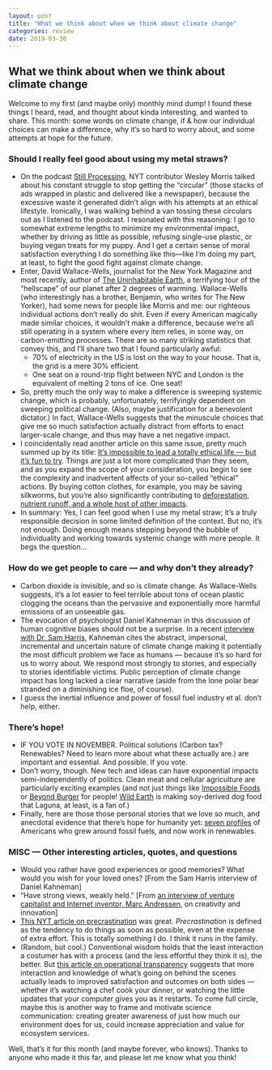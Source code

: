 ```yaml
---
layout: post
title: "What we think about when we think about climate change"
categories: review
date: 2019-03-30
---
```

## What we think about when we think about climate change

Welcome to my first (and maybe only) monthly mind dump! I found these things I heard, read, and thought about kinda interesting, and wanted to share. This month: some words on climate change, if & how our individual choices can make a difference, why it’s so hard to worry about, and some attempts at hope for the future.

### Should I really feel good about using my metal straws?
* On the podcast [Still Processing](https://www.nytimes.com/2019/03/14/podcasts/still-processing-circulars-climate-change.html), NYT contributor Wesley Morris talked about his constant struggle to stop getting the “circular” (those stacks of ads wrapped in plastic and delivered like a newspaper), because the excessive waste it generated didn’t align with his attempts at an ethical lifestyle. Ironically, I was walking behind a van tossing these circulars out as I listened to the podcast. I resonated with this reasoning: I go to somewhat extreme lengths to minimize my environmental impact, whether by driving as little as possible, refusing single-use plastic, or buying vegan treats for my puppy. And I get a certain sense of moral satisfaction everything I do something like this—like I’m doing my part, at least, to fight the good fight against climate change. 
* Enter, David Wallace-Wells, journalist for the New York Magazine and most recently, author of [The Uninhabitable Earth](https://www.penguinrandomhouse.com/books/586541/the-uninhabitable-earth-by-david-wallace-wells/9780525576709/), a terrifying tour of the “hellscape” of our planet after 2 degrees of warming. Wallace-Wells (who interestingly has a brother, Benjamin, who writes for The New Yorker), had some news for people like Morris and me: our righteous individual actions don’t really do shit. Even if every American magically made similar choices, it wouldn’t make a difference, because we’re all still operating in a system where every item relies, in some way, on carbon-emitting processes. There are so many striking statistics that convey this, and I’ll share two that I found particularly awful:
	* 70% of electricity in the US is lost on the way to your house. That is, the grid is a mere 30% efficient. 
	* One seat on a round-trip flight between NYC and London is the equivalent of melting 2 tons of ice. One seat! 
* So, pretty much the only way to make a difference is sweeping systemic change, which is probably, unfortunately, terrifyingly dependent on sweeping political change. (Also, maybe justification for a benevolent dictator.) In fact, Wallace-Wells suggests that the minuscule choices that give me so much satisfaction actually distract from efforts to enact larger-scale change, and thus may have a net negative impact. 
* I coincidentally read another article on this same issue, pretty much summed up by its title: [It’s impossible to lead a totally ethical life — but it’s fun to try](https://qz.com/1327804/its-impossible-to-lead-a-totally-ethical-life-but-its-fun-to-try/). Things are just a lot more complicated than they seem, and as you expand the scope of your consideration, you begin to see the complexity and inadvertent affects of your so-called “ethical” actions. By buying cotton clothes, for example, you may be saving silkworms, but you’re also significantly contributing to [deforestation, nutrient runoff, and a whole host of other impacts](https://qz.com/quartzy/1543323/the-ethical-case-for-wearing-leather-fur-and-silk/). 
* In summary: Yes, I can feel good when I use my metal straw; it’s a truly responsible decision in some limited definition of the context. But no, it’s not enough. Doing enough means stepping beyond the bubble of individuality and working towards systemic change with more people. It begs the question…

### How do we get people to care — and why don’t they already?
* Carbon dioxide is invisible, and so is climate change.  As Wallace-Wells suggests, it’s a lot easier to feel terrible about tons of ocean plastic clogging the oceans than the pervasive and exponentially more harmful emissions of an unseeable gas.
* The evocation of psychologist Daniel Kahneman in this discussion of human cognitive biases should not be a surprise.  In a recent [interview with Dr. Sam Harris](https://samharris.org/podcasts/150-map-misunderstanding/), Kahneman cites the abstract, impersonal, incremental and uncertain nature of climate change making it potentially the most difficult problem we face as humans — because it’s so hard for us to worry about.  We respond most strongly to stories, and especially to stories  identifiable victims. Public perception of climate change impact has long lacked a clear narrative (aside from the lone polar bear stranded on a diminishing ice floe, of course). 
* I guess the inertial influence and power of fossil fuel industry et al. don’t help, either. 

### There’s hope!
* IF YOU VOTE IN NOVEMBER. Political solutions (Carbon tax? Renewables? Need to learn more about what these actually are.) are important and essential. And possible. If you vote.
* Don’t worry, though. New tech and ideas can have exponential impacts semi-independently of politics. Clean meat and cellular agriculture are particularly exciting examples (and not just things like [Impossible Foods](https://impossiblefoods.com/) or [Beyond Burger](https://www.beyondmeat.com/) for people! [Wild Earth](https://wildearth.com/) is making soy-derived dog food that  Laguna, at least, is a fan of.)
* Finally, here are those those personal stories that we love so much, and anecdotal evidence that there’s hope for humanity yet: [seven profiles](https://www.nytimes.com/interactive/2019/03/26/climate/wind-solar-energy-workers.html) of Americans who grew around fossil fuels, and now work in renewables. 

### MISC — Other interesting articles, quotes, and questions
* Would you rather have good experiences or good memories? What would you wish for your loved ones? [From the Sam Harris interview of Daniel Kahneman]
* “Have strong views, weakly held.” [From [an interview of venture capitalist and Internet inventor, Marc Andressen](https://itunes.apple.com/us/podcast/the-moment-with-brian-koppelman/id814550071?mt=2&i=1000431636269), on creativity and innovation]
* [This NYT article on precrastination](https://www.nytimes.com/2019/03/25/smarter-living/precrastination-when-the-early-bird-gets-the-shaft.html) was great. *Precrastination* is defined as the tendency to do things as soon as possible, even at the expense of extra effort. This is totally something I do. I think it runs in the family. 
* (Random, but cool.) Conventional wisdom holds that the least interaction a costumer has with a process (and the less effortful they think it is), the better. But [this article on operational transparency](https://hbr.org/2019/03/operational-transparency) suggests that more interaction and knowledge of what’s going on behind the scenes actually leads to improved satisfaction and outcomes on both sides — whether it’s watching a chef cook your dinner, or watching the little updates that your computer gives you as it restarts. To come full circle, maybe this is another way to frame and motivate science communication: creating greater awareness of just how much our environment does for us, could increase appreciation and  value for ecosystem services.

Well, that’s it for this month (and maybe forever, who knows). Thanks to anyone who made it this far, and please let me know what you think! 
